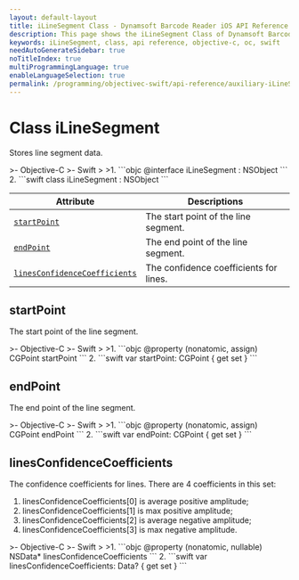 ```yaml
---
layout: default-layout
title: iLineSegment Class - Dynamsoft Barcode Reader iOS API Reference
description: This page shows the iLineSegment Class of Dynamsoft Barcode Reader for iOS SDK.
keywords: iLineSegment, class, api reference, objective-c, oc, swift
needAutoGenerateSidebar: true
noTitleIndex: true
multiProgrammingLanguage: true
enableLanguageSelection: true
permalink: /programming/objectivec-swift/api-reference/auxiliary-iLineSegment.html
---
```



# Class iLineSegment

Stores line segment data.

<div class="sample-code-prefix"></div>
>- Objective-C
>- Swift
>
>1. 
```objc
@interface iLineSegment : NSObject
```
2. 
```swift
class iLineSegment : NSObject
```

| Attribute | Descriptions |
|---------- | ----------- |
| [`startPoint`](#startpoint) | The start point of the line segment. |
| [`endPoint`](#endpoint) | The end point of the line segment. |
| [`linesConfidenceCoefficients`](#linesconfidencecoefficients) | The confidence coefficients for lines. |

## startPoint

The start point of the line segment.

<div class="sample-code-prefix"></div>
>- Objective-C
>- Swift
>
>1. 
```objc
@property (nonatomic, assign) CGPoint startPoint
```
2. 
```swift
var startPoint: CGPoint { get set }
```

## endPoint

The end point of the line segment.

<div class="sample-code-prefix"></div>
>- Objective-C
>- Swift
>
>1. 
```objc
@property (nonatomic, assign) CGPoint endPoint
```
2. 
```swift
var endPoint: CGPoint { get set }
```

## linesConfidenceCoefficients

The confidence coefficients for lines. There are 4 coefficients in this set:  

1. linesConfidenceCoefficients\[0\] is average positive amplitude;
2. linesConfidenceCoefficients\[1\] is max positive amplitude;
3. linesConfidenceCoefficients\[2\] is average negative amplitude;
4. linesConfidenceCoefficients\[3\] is max negative amplitude.

<div class="sample-code-prefix"></div>
>- Objective-C
>- Swift
>
>1. 
```objc
@property (nonatomic, nullable) NSData* linesConfidenceCoefficients
```
2. 
```swift
var linesConfidenceCoefficients: Data? { get set }
```
